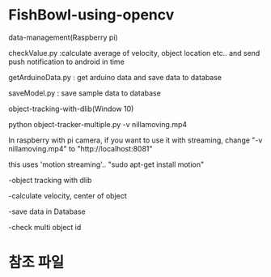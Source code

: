 # FishBowl-using-opencv

data-management(Raspberry pi)

checkValue.py :calculate average of velocity, object location etc.. and send push notification to android in time

getArduinoData.py : get arduino data and save data to database

saveModel.py : save sample data to database


object-tracking-with-dlib(Window 10)

python object-tracker-multiple.py -v nillamoving.mp4

In raspberry with pi camera, if you want to use it with streaming, change "-v nillamoving.mp4" to "http://localhost:8081"

this uses 'motion streaming'.. "sudo apt-get install motion"

-object tracking with dlib

-calculate velocity, center of object

-save data in Database

-check multi object id


# 참조 파일
